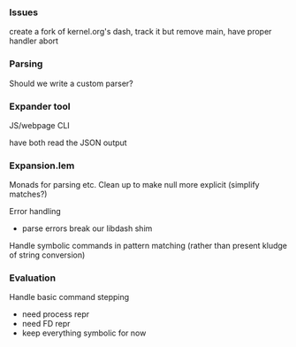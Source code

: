 ### Issues

create a fork of kernel.org's dash, track it
  but remove main, have proper handler abort

### Parsing

Should we write a custom parser?

### Expander tool

JS/webpage
CLI

have both read the JSON output

### Expansion.lem

Monads for parsing etc.
Clean up to make null more explicit (simplify matches?)

Error handling
  - parse errors break our libdash shim

Handle symbolic commands in pattern matching (rather than present kludge of string conversion)

### Evaluation

Handle basic command stepping
  - need process repr
  - need FD repr
  - keep everything symbolic for now
